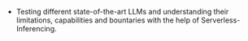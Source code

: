 - Testing different state-of-the-art LLMs and understanding their limitations, capabilities and bountaries with the help of Serverless-Inferencing. 
